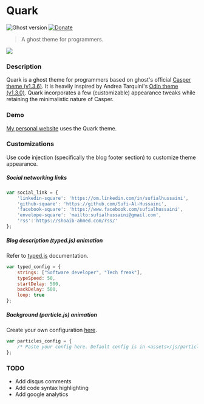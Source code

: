 # Quark

![Ghost version](https://img.shields.io/badge/Ghost-0.11.x-brightgreen.svg?style=flat-square)
[![Donate](https://img.shields.io/badge/donate-paypal-003087.svg?style=flat-square)](https://www.paypal.me/sufialhussaini/10)

> A ghost theme for programmers.

[<img src="https://cloud.githubusercontent.com/assets/7275476/25544249/b3fa46a4-2c6a-11e7-92b1-9aaf039ccb7e.png">](https://shoaib-ahmed.com)



### Description

Quark is a ghost theme for programmers based on ghost's official [Casper theme (v1.3.6)](https://github.com/TryGhost/Casper). 
It is heavily inspired by Andrea Tarquini's [Odin theme (v1.3.0)](https://github.com/h4t0n/odin).
Quark incorporates a few (customizable) appearance tweaks while retaining the minimalistic nature of Casper.



### Demo

[My personal website](http://shoaib-ahmed.com) uses the Quark theme.



### Customizations

Use code injection (specifically the blog footer section) to customize theme appearance.


##### Social networking links

```javascript
var social_link = {
    'linkedin-square': 'https://om.linkedin.com/in/sufialhussaini',
    'github-square': 'https://github.com/Sufi-Al-Hussaini',
    'facebook-square': 'https://www.facebook.com/sufialhussaini',
    'envelope-square': 'mailto:sufialhussaini@gmail.com',
    'rss':'https://shoaib-ahmed.com/rss/'
};
```


##### Blog description (typed.js) animation

Refer to [typed.js](https://github.com/mattboldt/typed.js) documentation.

```javascript
var typed_config = {
    strings: ["Software developer", "Tech freak"],
    typeSpeed: 50,
    startDelay: 500,
    backDelay: 500,
    loop: true
};
```


##### Background (particle.js) animation

Create your own configuration [here](http://vincentgarreau.com/particles.js/).

```javascript
var particles_config = {
    /* Paste your config here. Default config is in <assets>/js/particles.js */
};
```



### TODO

* Add disqus comments
* Add code syntax highlighting
* Add google analytics
